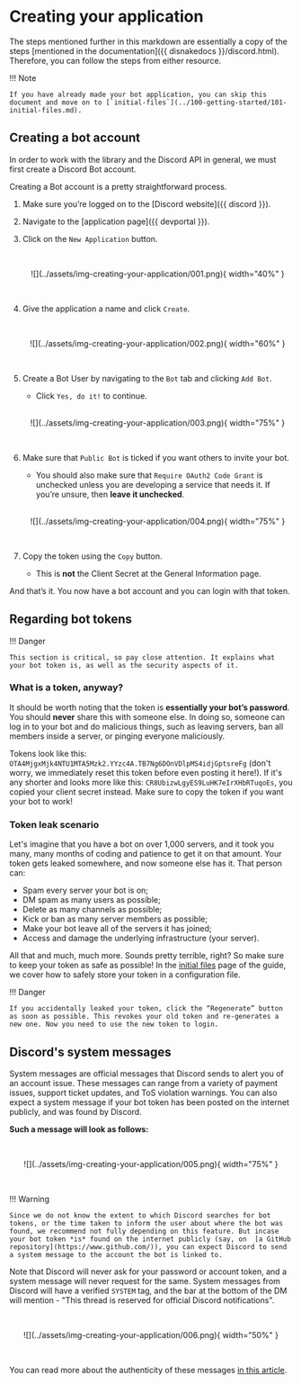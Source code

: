 # Creating your application

The steps mentioned further in this markdown are essentially a copy of the steps [mentioned in the
documentation]({{ disnakedocs }}/discord.html). Therefore, you can follow the steps from either resource.

!!! Note

    If you have already made your bot application, you can skip this document and move on to [`initial-files`](../100-getting-started/101-initial-files.md).

## Creating a bot account

In order to work with the library and the Discord API in general, we must first create a Discord Bot account.

Creating a Bot account is a pretty straightforward process.

1. Make sure you’re logged on to the [Discord website]({{ discord }}).

2. Navigate to the [application page]({{ devportal }}).

3. Click on the `New Application` button.

    <!-- prettier-ignore -->
    <br>
        <p align = "center">
            ![](../assets/img-creating-your-application/001.png){ width="40%" }
        </p>
    <br>

4. Give the application a name and click `Create`.

    <!-- prettier-ignore -->
    <br>
        <p align = "center">
            ![](../assets/img-creating-your-application/002.png){ width="60%" }
        </p>
    <br>

5. Create a Bot User by navigating to the `Bot` tab and clicking `Add Bot`.

    - Click `Yes, do it!` to continue.

    <!-- prettier-ignore -->
    <br>
        <p align = "center">
            ![](../assets/img-creating-your-application/003.png){ width="75%" }
        </p>
    <br>

6. Make sure that `Public Bot` is ticked if you want others to invite your bot.

    - You should also make sure that `Require OAuth2 Code Grant` is unchecked unless you are developing a service that
      needs it. If you’re unsure, then **leave it unchecked**.

    <!-- prettier-ignore -->
    <br>
        <p align = "center">
            ![](../assets/img-creating-your-application/004.png){ width="75%" }
        </p>
    <br>

7. Copy the token using the `Copy` button.

    - This is **not** the Client Secret at the General Information page.

And that’s it. You now have a bot account and you can login with that token.

## Regarding bot tokens

!!! Danger

    This section is critical, so pay close attention. It explains what your bot token is, as well as the security aspects of it.

### What is a token, anyway?

It should be worth noting that the token is **essentially your bot’s password**. You should **never** share this with
someone else. In doing so, someone can log in to your bot and do malicious things, such as leaving servers, ban all
members inside a server, or pinging everyone maliciously.

Tokens look like this: `OTA4MjgxMjk4NTU1MTA5Mzk2.YYzc4A.TB7Ng6DOnVDlpMS4idjGptsreFg` (don't worry, we immediately reset
this token before even posting it here!). If it's any shorter and looks more like this:
`CR8UbizwLgyES9LuHK7eIrXHbRTuqoEs`, you copied your client secret instead. Make sure to copy the token if you want your
bot to work!

### Token leak scenario

Let's imagine that you have a bot on over 1,000 servers, and it took you many, many months of coding and patience to get
it on that amount. Your token gets leaked somewhere, and now someone else has it. That person can:

-   Spam every server your bot is on;
-   DM spam as many users as possible;
-   Delete as many channels as possible;
-   Kick or ban as many server members as possible;
-   Make your bot leave all of the servers it has joined;
-   Access and damage the underlying infrastructure (your server).

All that and much, much more. Sounds pretty terrible, right? So make sure to keep your token as safe as possible! In the
[initial files](../100-getting-started/101-initial-files.md) page of the guide, we cover how to safely store your token
in a configuration file.

!!! Danger

    If you accidentally leaked your token, click the “Regenerate” button as soon as possible. This revokes your old token and re-generates a new one. Now you need to use the new token to login.

## Discord's system messages

System messages are official messages that Discord sends to alert you of an account issue. These messages can range from
a variety of payment issues, support ticket updates, and ToS violation warnings. You can also expect a system message if
your bot token has been posted on the internet publicly, and was found by Discord.

**Such a message will look as follows:**

<br>
    <p align = "center">
        ![](../assets/img-creating-your-application/005.png){ width="75%" }
    </p>
<br>

!!! Warning

    Since we do not know the extent to which Discord searches for bot tokens, or the time taken to inform the user about where the bot was found, we recommend not fully depending on this feature. But incase your bot token *is* found on the internet publicly (say, on  [a GitHub repository](https://www.github.com/)), you can expect Discord to send a system message to the account the bot is linked to.

Note that Discord will never ask for your password or account token, and a system message will never request for the
same. System messages from Discord will have a verified `SYSTEM` tag, and the bar at the bottom of the DM will mention -
"This thread is reserved for official Discord notifications".

<br>
    <p align = "center">
        ![](../assets/img-creating-your-application/006.png){ width="50%" }
    </p>
<br>

You can read more about the authenticity of these messages [in this article][discord-sys-msg-page].

[discord-sys-msg-page]: https://support.discord.com/hc/en-us/articles/360036118732-Discord-System-Messages
